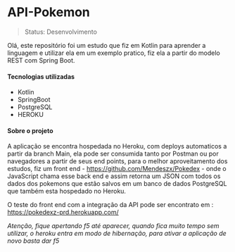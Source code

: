 # API-Pokemon
>Status: Desenvolvimento

Olá, este repositório foi um estudo que fiz em Kotlin para aprender a linguagem e utilizar ela em um exemplo pratico, fiz ela a partir do modelo REST com Spring Boot.

<h4>Tecnologias utilizadas</h4>

* Kotlin
* SpringBoot
* PostgreSQL
* HEROKU

<h4>Sobre o projeto</h4>

A aplicação se encontra hospedada no Heroku, com deploys automaticos a partir da branch Main, ela pode ser consumida tanto por Postman ou por navegadores a partir de seus end points, para o melhor aproveitamento dos estudos, fiz um front end - https://github.com/Mendeszx/Pokedex - onde o JavaScript chama esse back end e assim retorna um JSON com todos os dados dos pokemons que estão salvos em um banco de dados PostgreSQL que também esta hospedado no Heroku.

O teste do front end com a integração da API pode ser encontrato em : https://pokedexz-prd.herokuapp.com/

*Atenção, fique apertando f5 até aparecer, quando fica muito tempo sem utilizar, o heroku entra em modo de hibernação, para ativar a aplicação de novo basta dar f5*


